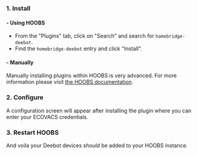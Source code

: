 ### 1. Install
#### - Using HOOBS
* From the "Plugins" tab, click on "Search" and search for `homebridge-deebot`.
* Find the `homebridge-deebot` entry and click "Install".
#### - Manually
Manually installing plugins within HOOBS is very advanced. For more information please visit [the HOOBS documentation](https://support.hoobs.org/docs/5e763b63e87d1e02b6c19d2b).
### 2. Configure
A configuration screen will appear after installing the plugin where you can enter your ECOVACS credentials.
### 3. Restart HOOBS
And voila your Deebot devices *should* be added to your HOOBS instance.